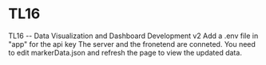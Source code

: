 # TL16
TL16 -- Data Visualization and Dashboard Development v2
Add a .env file in "app" for the api key
The server and the fronetend are conneted. You need to edit markerData.json and refresh the page to view the updated data.
